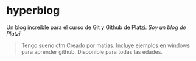 # hyperblog
Un blog increible para el curso de Git y Github de Platzi.
*Soy un blog de Platzi*
>Tengo sueno ctm
Creado por matias.
Incluye ejemplos en windows para aprender github.
Disponible para todas las edades.